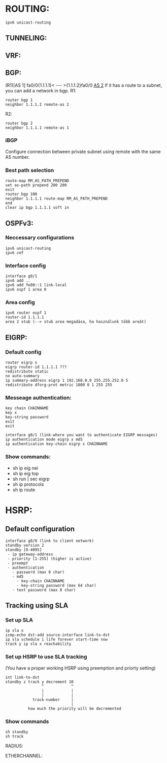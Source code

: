 # ROUTING:
```
ipv6 unicast-routing
```

## TUNNELING:


## VRF:


## BGP:
(R1)[AS 1] fa0/0{1.1.1.1}< --- >{1.1.1.2}fa0/0 [AS 2](R2)
If it has a route to a subnet, you can add a network in bgp.
R1:
```
router bgp 1
neighbor 1.1.1.2 remote-as 2
```

R2:
```
router bgp 2
neighbor 1.1.1.1 remote-as 1
```

### iBGP
Configure connection between private subnet using remote with the same AS number. 

### Best path selection
```
route-map RM_AS_PATH_PREPEND
set as-path prepend 200 200
exit
router bgp 100
neighbor 1.1.1.1 route-map RM_AS_PATH_PREPEND
end
clear ip bgp 1.1.1.1 soft in
```

## OSPFv3:
### Neccessary configurations
```
ipv6 unicast-routing
ipv6 cef
```
### Interface config
```
interface g0/1
ipv6 add ..
ipv6 add fe80::1 link-local
ipv6 ospf 1 area 0
```
### Area config
```
ipv6 router ospf 1
router-id 1.1.1.1
area 2 stub (--> stub area megadása, ha használunk több areát)
```

## EIGRP:
### Default config
```
router eigrp x
eigrp router-id 1.1.1.1 ???
redistribute static
no auto-summary
ip summary-address eigrp 1 192.168.0.0 255.255.252.0 5
redistribute dforg-prot metric 1000 0 1 255 255 
```

### Messeage authentication:
```
key chain CHAINNAME
key x
key-string password
exit
exit
```

```
interface g0/1 (link-where you want to authenticate EIGRP messages)
ip authentication mode eigrp x md5
ip authentication key-chain eigrp x CHAINNAME
```

### Show commands:
- sh ip eig nei
- sh ip eig top
- sh run | sec eigrp
- sh ip protocols
- sh ip route


# HSRP:
## Default configuration
```
interface g0/0 (link to client network)
standby version 2
standby [0-4095] 
 - ip gateway-address
 - priority [1-255] (higher is active)
 - preempt
 - authentication
   - password (max 8 char)
   - md5 
     - key-chain CHAINNAME
     - key-string password (max 64 char)
   - text password (max 8 char)
```

## Tracking using SLA
### Set up SLA
```
ip sla x
icmp-echo dst-add source-interface link-to-dst
ip sla schedule 1 life forever start-time now
track y ip sla x reachability
```

### Set up HSRP to use SLA tracking
(You have a proper working HSRP using preemption and priorty setting)
```
int link-to-dst
standby z track y decrement 10
                ^            ^
                |            |
                |            |
            track-number     |
                             |
          how much the priority will be decremented
```

### Show commands
```
sh standby
sh track
```


RADIUS:


ETHERCHANNEL:
